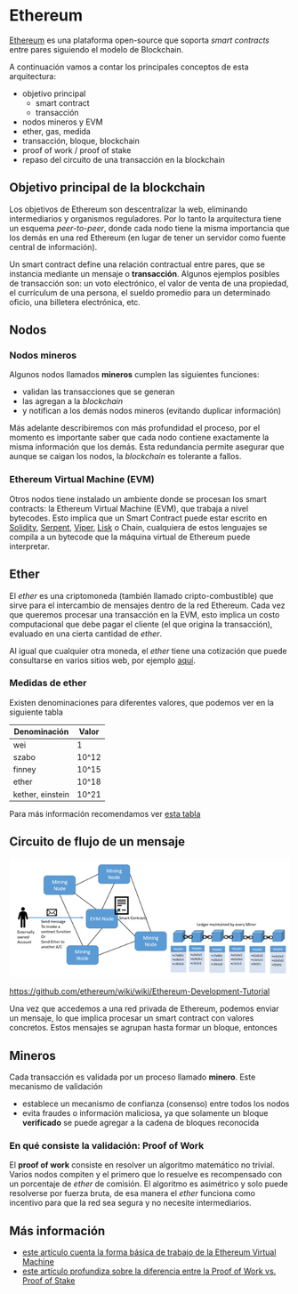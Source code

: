 # Ethereum

[Ethereum](https://www.ethereum.org/) es una plataforma open-source que soporta  _smart contracts_ entre pares siguiendo el modelo de Blockchain.

A continuación vamos a contar los principales conceptos de esta arquitectura:

* objetivo principal
  * smart contract
  * transacción
* nodos mineros y EVM
* ether, gas, medida
* transacción, bloque, blockchain
* proof of work / proof of stake
* repaso del circuito de una transacción en la blockchain

## Objetivo principal de la blockchain

Los objetivos de Ethereum son descentralizar la web, eliminando intermediarios y organismos reguladores. Por lo tanto la arquitectura tiene un esquema _peer-to-peer_, donde cada nodo tiene la misma importancia que los demás en una red Ethereum (en lugar de tener un servidor como fuente central de información).

Un smart contract define una relación contractual entre pares, que se instancia mediante un mensaje o **transacción**. Algunos ejemplos posibles de transacción son: un voto electrónico, el valor de venta de una propiedad, el currículum de una persona, el sueldo promedio para un determinado oficio, una billetera electrónica, etc.

## Nodos

### Nodos mineros

Algunos nodos llamados **mineros** cumplen las siguientes funciones:

* validan las transacciones que se generan
* las agregan a la _blockchain_
* y notifican a los demás nodos mineros (evitando duplicar información)

Más adelante describiremos con más profundidad el proceso, por el momento es importante saber que cada nodo contiene exactamente la misma información que los demás. Esta redundancia permite asegurar que aunque se caigan los nodos, la _blockchain_ es tolerante a fallos.

### Ethereum Virtual Machine (EVM)

Otros nodos tiene instalado un ambiente donde se procesan los smart contracts: la Ethereum Virtual Machine (EVM), que trabaja a nivel bytecodes. Esto implica que un Smart Contract puede estar escrito en [Solidity](https://solidity.readthedocs.io/en/v0.5.3/), [Serpent](https://github.com/ethereum/wiki/wiki/Serpent), [Viper](https://vyper.readthedocs.io/en/latest/), [Lisk](https://lisk.io/) o Chain, cualquiera de estos lenguajes se compila a un bytecode que la máquina virtual de Ethereum puede interpretar.

## Ether

El _ether_ es una criptomoneda (también llamado cripto-combustible) que sirve para el intercambio de mensajes dentro de la red Ethereum. Cada vez que queremos procesar una transacción en la EVM, esto implica un costo computacional que debe pagar el cliente (el que origina la transacción), evaluado en una cierta cantidad de _ether_.

Al igual que cualquier otra moneda, el _ether_ tiene una cotización que puede consultarse en varios sitios web, por ejemplo [aquí](https://coinmarketcap.com/es/currencies/ethereum/).

### Medidas de ether

Existen denominaciones para diferentes valores, que podemos ver en la siguiente tabla

| Denominación | Valor |
| ------- | ----- |
| wei | 1 |
| szabo | 10^12 |
| finney | 10^15 |
| ether | 10^18 |
| kether, einstein | 10^21 | 

Para más información recomendamos ver [esta tabla](https://etherconverter.online/)

## Circuito de flujo de un mensaje

![image](../images/transactionWorkflow.png)

[](https://medium.com/coinmonks/https-medium-com-ritesh-modi-solidity-chapter1-63dfaff08a11)

https://github.com/ethereum/wiki/wiki/Ethereum-Development-Tutorial

Una vez que accedemos a una red privada de Ethereum, podemos enviar un mensaje, lo que implica procesar un smart contract con valores concretos. Estos mensajes se agrupan hasta formar un bloque, entonces 

## Mineros

Cada transacción es validada por un proceso llamado **minero**. Este mecanismo de validación

* establece un mecanismo de confianza (consenso) entre todos los nodos
* evita fraudes o información maliciosa, ya que solamente un bloque **verificado** se puede agregar a la cadena de bloques reconocida

### En qué consiste la validación: **Proof of Work**

El **proof of work** consiste en resolver un algoritmo matemático no trivial. Varios nodos compiten y el primero que lo resuelve es recompensado con un porcentaje de _ether_ de comisión. El algoritmo es asimétrico y solo puede resolverse por fuerza bruta, de esa manera el _ether_ funciona como incentivo para que la red sea segura y no necesite intermediarios.

## Más información

* [este artículo cuenta la forma básica de trabajo de la Ethereum Virtual Machine](https://cryptodigestnews.com/blockchain-basics-what-is-evm-52d83616764)
* [este artículo profundiza sobre la diferencia entre la Proof of Work vs. Proof of Stake](https://blockgeeks.com/guides/proof-of-work-vs-proof-of-stake/)